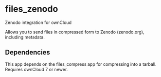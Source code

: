 # files_zenodo
Zenodo integration for ownCloud

Allows you to send files in compressed form to Zenodo (zenodo.org), including metadata. 

## Dependencies 
This app depends on the files_compress app for compressing into a tarball.
Requires ownCloud 7 or newer.

